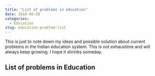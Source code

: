 ```yaml
---
title: "List of problems in education"
date: 2018-06-28
categories:
  - Education
slug: education-problem-list
---
```


This is just to note down my ideas and possible solution about current problems
in the Indian education system. This is not exhaustime and will always keep growing.
I hope it shrinks someday.

## List of problems in Education
